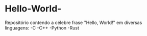 # Hello-World-
Repositório contendo a célebre frase "Hello, World!" em diversas linguagens:
-C
-C++
-Python
-Rust
